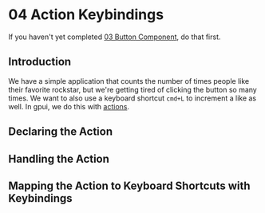 # 04 Action Keybindings

If you haven't yet completed [03 Button Component](03-button-component.md), do that first.

## Introduction

We have a simple application that counts the number of times people like their favorite rockstar, but we're getting tired of clicking the button so many times. We want to also use a keyboard shortcut `cmd+L` to increment a like as well. In gpui, we do this with [actions](dictionary.md#action).

## Declaring the Action

## Handling the Action

## Mapping the Action to Keyboard Shortcuts with Keybindings
